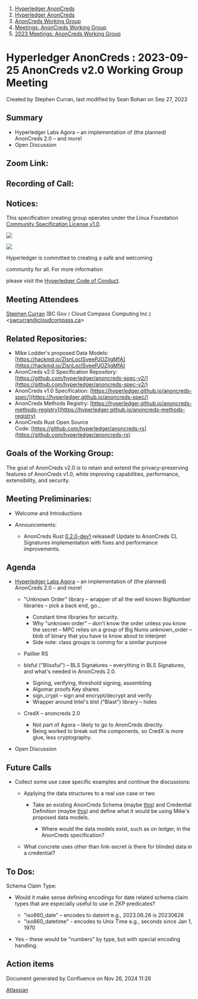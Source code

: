 1. [Hyperledger AnonCreds](index.html)
2. [Hyperledger AnonCreds](Hyperledger-AnonCreds_20283406.html)
3. [AnonCreds Working Group](AnonCreds-Working-Group_20291468.html)
4. [Meetings: AnonCreds Working Group](20291486.html)
5. [2023 Meetings: AnonCreds Working Group](20295076.html)

# Hyperledger AnonCreds : 2023-09-25 AnonCreds v2.0 Working Group Meeting

Created by Stephen Curran, last modified by Sean Bohan on Sep 27, 2023

## Summary

- Hyperledger Labs Agora – an implementation of (the planned) AnonCreds 2.0 – and more!
- Open Discussion

## Zoom Link:

## Recording of Call:

## Notices:

This specification creating group operates under the Linux Foundation [Community Specification License v1.0](https://github.com/hyperledger/anoncreds-spec/blob/main/1._Community_Specification_License-v1.md).

![](https://wiki.hyperledger.org/download/attachments/29034696/Antitrustnotice.png?version=1&modificationDate=1581695654000&api=v2)

![](https://wiki.hyperledger.org/download/attachments/2392771/welcome.png?version=2&modificationDate=1572450107000&api=v2)

Hyperledger is committed to creating a safe and welcoming

community for all. For more information

please visit the [Hyperledger Code of Conduct](https://lf-hyperledger.atlassian.net/wiki/spaces/HYP/pages/19595281/Hyperledger+Code+of+Conduct).

## Meeting Attendees

[Stephen Curran](https://lf-hyperledger.atlassian.net/wiki/people/557058:d676f135-ecd6-465b-b7eb-f87976bf4569?ref=confluence) (BC Gov / Cloud Compass Computing Inc.) &lt;swcurran@cloudcompass.ca&gt;

## Related Repositories:

- Mike Lodder's proposed Data Models: [https://hackmd.io/ZlsnLoclSveePJOZljgMfA](https://hackmd.io/ZlsnLoclSveePJOZljgMfA)
- AnonCreds v2.0 Specification Repository: [https://github.com/hyperledger/anoncreds-spec-v2/](https://github.com/hyperledger/anoncreds-spec-v2/)
- AnonCreds v1.0 Specification: [https://hyperledger.github.io/anoncreds-spec/](https://hyperledger.github.io/anoncreds-spec/)
- AnonCreds Methods Registry: [https://hyperledger.github.io/anoncreds-methods-registry](https://hyperledger.github.io/anoncreds-methods-registry)
- AnonCreds Rust Open Source Code: [https://github.com/hyperledger/anoncreds-rs](https://github.com/hyperledger/anoncreds-rs)

## Goals of the Working Group:

The goal of AnonCreds v2.0 is to retain and extend the privacy-preserving features of AnonCreds v1.0, while improving capabilities, performance, extensibility, and security.

## Meeting Preliminaries:

- Welcome and Introductions
- Announcements:
  
  - AnonCreds Rust [0.2.0-dev1](https://github.com/hyperledger/anoncreds-rs/releases/tag/v0.2.0-dev.1) released! Update to AnonCreds CL Signatures implementation with fixes and performance improvements.

## Agenda

- [Hyperledger Labs Agora](https://github.com/hyperledger-labs/hyperledger-labs.github.io/pull/249) – an implementation of (the planned) AnonCreds 2.0 – and more!
  
  - "Unknown Order" library – wrapper of all the well known BigNumber libraries – pick a back end, go...
    
    - Constant time libraries for security.
    - Why "unknown order" – don't know the order unless you know the secret – MPC relies on a group of Big Nums unknown\_order – blob of binary that you have to know about to interpret
    - Side note: class groups is coming for a similar purpose
  - Paillier RS
  - blsful ("Blissful") – BLS Signatures – everything in BLS Signatures, and what's needed in AnonCreds 2.0.
    
    - Signing, verifying, threshold signing, assembling
    - Algomar proofs Key shares
    - sign\_crypt – sign and encrypt/decrypt and verify
    - Wrapper around Intel's blst ("Blast") library – hides
  - CredX – anoncreds 2.0
    
    - Not part of Agora – likely to go to AnonCreds directly.
    - Being worked to break out the components, so CredX is more glue, less cryptography.
- Open Discussion

## Future Calls

- Collect some use case specific examples and continue the discussions:
  
  - Applying the data structures to a real use case or two
    
    - Take an existing AnonCreds Schema (maybe [this](https://candyscan.idlab.org/tx/CANDY_PROD/domain/13)) and Credential Definition (maybe [this](https://candyscan.idlab.org/tx/CANDY_PROD/domain/14)) and define what it would be using Mike's proposed data models.
      
      - Where would the data models exist, such as on ledger, in the AnonCreds specification?
  - What concrete uses other than link-secret is there for blinded data in a credential?

## To Dos:

Schema Claim Type:

- Would it make sense defining encodings for date related schema claim types that are especially useful to use in ZKP predicates?
  
  - "iso860\_date" – encodes to dateint e.g., 2023.06.26 is 20230626
  - "iso860\_datetime" - encodes to Unix Time e.g., seconds since Jan 1, 1970
- Yes – these would be "numbers" by type, but with special encoding handling.

## Action items

Document generated by Confluence on Nov 26, 2024 11:26

[Atlassian](http://www.atlassian.com/)
